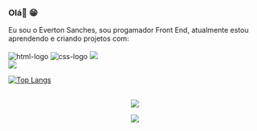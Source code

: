 ### Olá👋  :grin:

Eu sou o Everton Sanches, sou progamador Front End, atualmente estou aprendendo e criando projetos com:
<br>
<br>
<img src="https://img.shields.io/badge/HTML5-E34F26?style=for-the-badge&logo=html5&logoColor=white" alt="html-logo">
<img src="https://img.shields.io/badge/CSS-239120?&style=for-the-badge&logo=css3&logoColor=white" alt="css-logo">
<img src="https://img.shields.io/badge/JavaScript-323330?style=for-the-badge&logo=javascript&logoColor=F7DF1E">
<br>
<img src="https://github-readme-stats.vercel.app/api?username=Everton1766&show_icons=true" />

[![Top Langs](https://github-readme-stats.vercel.app/api/top-langs/?username=Everton1766)](https://github.com/anuraghazra/github-readme-stats)

<br>
<header>
  <a href="https://www.linkedin.com/in/everton-sanches-4a1514265/" target="_blank"> <img src="https://img.shields.io/badge/LinkedIn-0077B5?style=for-the-badge&logo=linkedin&logoColor=white" target="_blank"> </a>
  
  <a href="https://www.instagram.com/evertonsanches8848/?igshid=ZDdkNTZiNTM%3D" target="_blank"><img src="https://img.shields.io/badge/Instagram-E4405F?style=for-the-badge&logo=instagram&logoColor=white" target="_blank"></a>
</header>  
  


